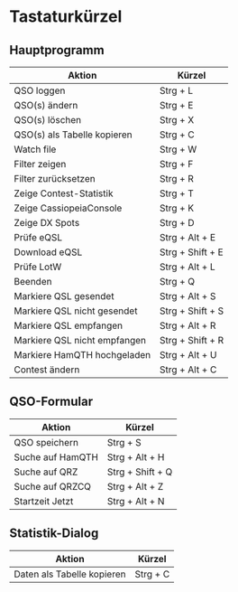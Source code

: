 Tastaturkürzel
==============

Hauptprogramm
-------------

| Aktion                       | Kürzel           |
|------------------------------|------------------|
| QSO loggen                   | Strg + L         |
| QSO(s) ändern                | Strg + E         |
| QSO(s) löschen               | Strg + X         |
| QSO(s) als Tabelle kopieren  | Strg + C         |
| Watch file                   | Strg + W         |
| Filter zeigen                | Strg + F         |
| Filter zurücksetzen          | Strg + R         |
| Zeige Contest-Statistik      | Strg + T         |
| Zeige CassiopeiaConsole      | Strg + K         |
| Zeige DX Spots               | Strg + D         |
| Prüfe eQSL                   | Strg + Alt + E   |
| Download eQSL                | Strg + Shift + E |
| Prüfe LotW                   | Strg + Alt + L   |
| Beenden                      | Strg + Q         |
| Markiere QSL gesendet        | Strg + Alt + S   |
| Markiere QSL nicht gesendet  | Strg + Shift + S |
| Markiere QSL empfangen       | Strg + Alt + R   |
| Markiere QSL nicht empfangen | Strg + Shift + R |
| Markiere HamQTH hochgeladen  | Strg + Alt + U   |
| Contest ändern               | Strg + Alt + C   |


QSO-Formular
------------

| Aktion           | Kürzel           |
|------------------|------------------|
| QSO speichern    | Strg + S         |
| Suche auf HamQTH | Strg + Alt + H   |
| Suche auf QRZ    | Strg + Shift + Q |
| Suche auf QRZCQ  | Strg + Alt + Z   |
| Startzeit Jetzt  | Strg + Alt + N   |


Statistik-Dialog
----------------

| Aktion                     | Kürzel   |
|----------------------------|----------|
| Daten als Tabelle kopieren | Strg + C |

